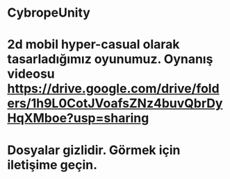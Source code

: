 # CybropeUnity

# 2d mobil hyper-casual olarak tasarladığımız oyunumuz. Oynanış videosu https://drive.google.com/drive/folders/1h9L0CotJVoafsZNz4buvQbrDyHqXMboe?usp=sharing

# Dosyalar gizlidir. Görmek için iletişime geçin.
